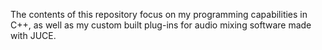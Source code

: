 The contents of this repository focus on my programming capabilities in C++, as well as my custom built plug-ins for audio mixing software made with JUCE. 
